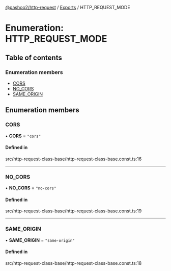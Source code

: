 [@pashoo2/http-request](../README.md) / [Exports](../modules.md) / HTTP_REQUEST_MODE

# Enumeration: HTTP\_REQUEST\_MODE

## Table of contents

### Enumeration members

- [CORS](http_request_mode.md#cors)
- [NO\_CORS](http_request_mode.md#no_cors)
- [SAME\_ORIGIN](http_request_mode.md#same_origin)

## Enumeration members

### CORS

• **CORS** = `"cors"`

#### Defined in

src/http-request-class-base/http-request-class-base.const.ts:16

___

### NO\_CORS

• **NO\_CORS** = `"no-cors"`

#### Defined in

src/http-request-class-base/http-request-class-base.const.ts:19

___

### SAME\_ORIGIN

• **SAME\_ORIGIN** = `"same-origin"`

#### Defined in

src/http-request-class-base/http-request-class-base.const.ts:18
